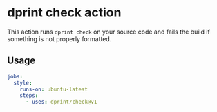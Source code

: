 # dprint check action

This action runs `dprint check` on your source code and fails the build if something is not properly formatted.

## Usage

```yml
jobs:
  style:
    runs-on: ubuntu-latest
    steps:
      - uses: dprint/check@v1
```
